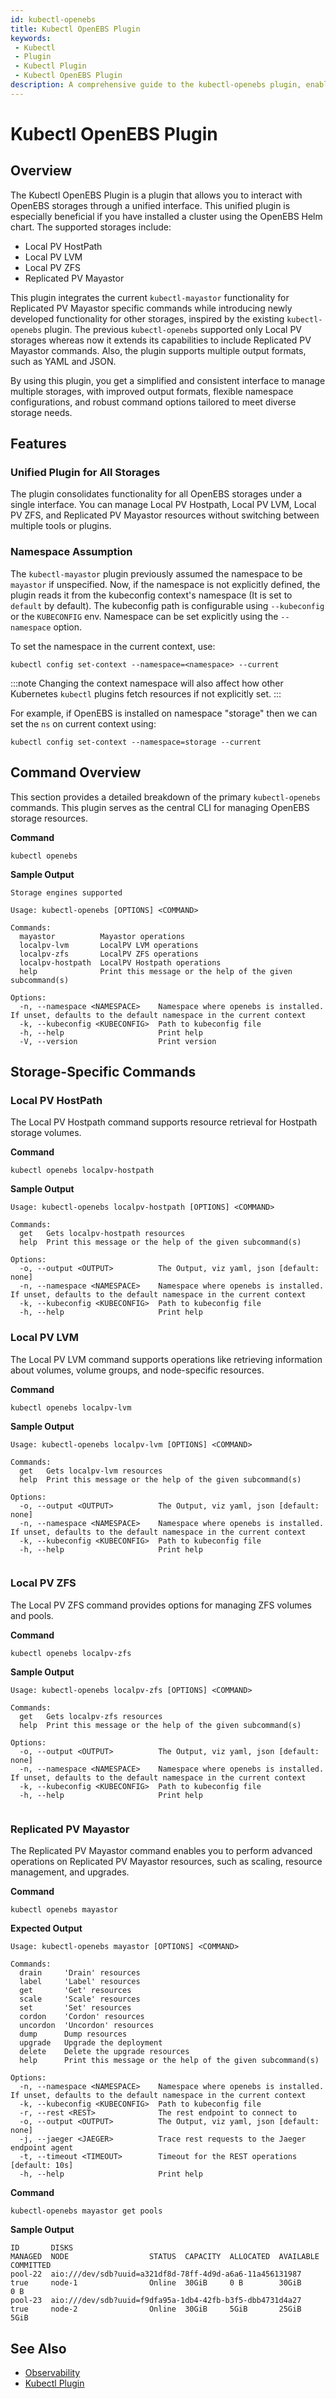 ```yaml
---
id: kubectl-openebs
title: Kubectl OpenEBS Plugin
keywords:
 - Kubectl
 - Plugin
 - Kubectl Plugin
 - Kubectl OpenEBS Plugin
description: A comprehensive guide to the kubectl-openebs plugin, enabling unified management of OpenEBS storages with enhanced features and improved usability.
---
```

# Kubectl OpenEBS Plugin

## Overview

The Kubectl OpenEBS Plugin is a plugin that allows you to interact with OpenEBS storages through a unified interface. This unified plugin is especially beneficial if you have installed a cluster using the OpenEBS Helm chart. The supported storages include:

- Local PV HostPath
- Local PV LVM
- Local PV ZFS
- Replicated PV Mayastor

This plugin integrates the current `kubectl-mayastor` functionality for Replicated PV Mayastor specific commands while introducing newly developed functionality for other storages, inspired by the existing `kubectl-openebs` plugin. The previous `kubectl-openebs` supported only Local PV storages whereas now it extends its capabilities to include Replicated PV Mayastor commands. Also, the plugin supports multiple output formats, such as YAML and JSON.

By using this plugin, you get a simplified and consistent interface to manage multiple storages, with improved output formats, flexible namespace configurations, and robust command options tailored to meet diverse storage needs.

## Features

### Unified Plugin for All Storages

The plugin consolidates functionality for all OpenEBS storages under a single interface. You can manage Local PV Hostpath, Local PV LVM, Local PV ZFS, and Replicated PV Mayastor resources without switching between multiple tools or plugins.

### Namespace Assumption

The `kubectl-mayastor` plugin previously assumed the namespace to be `mayastor` if unspecified. Now, if the namespace is not explicitly defined, the plugin reads it from the kubeconfig context's namespace (It is set to `default` by default). The kubeconfig path is configurable using `--kubeconfig` or the `KUBECONFIG` env. Namespace can be set explicitly using the `--namespace` option.

To set the namespace in the current context, use:

```
kubectl config set-context --namespace=<namespace> --current
```

:::note
Changing the context namespace will also affect how other Kubernetes `kubectl` plugins fetch resources if not explicitly set.
:::

For example, if OpenEBS is installed on namespace "storage" then we can set the `ns` on current context using:

```
kubectl config set-context --namespace=storage --current
```

## Command Overview

This section provides a detailed breakdown of the primary `kubectl-openebs` commands. This plugin serves as the central CLI for managing OpenEBS storage resources.

**Command**

```
kubectl openebs
```

**Sample Output**

```
Storage engines supported  

Usage: kubectl-openebs [OPTIONS] <COMMAND>  

Commands:  
  mayastor          Mayastor operations  
  localpv-lvm       LocalPV LVM operations  
  localpv-zfs       LocalPV ZFS operations  
  localpv-hostpath  LocalPV Hostpath operations  
  help              Print this message or the help of the given subcommand(s)  

Options:
  -n, --namespace <NAMESPACE>    Namespace where openebs is installed. If unset, defaults to the default namespace in the current context
  -k, --kubeconfig <KUBECONFIG>  Path to kubeconfig file
  -h, --help                     Print help
  -V, --version                  Print version 
```

## Storage-Specific Commands

### Local PV HostPath

The Local PV Hostpath command supports resource retrieval for Hostpath storage volumes.

**Command**

```
kubectl openebs localpv-hostpath
```

**Sample Output**

```
Usage: kubectl-openebs localpv-hostpath [OPTIONS] <COMMAND>

Commands:
  get   Gets localpv-hostpath resources
  help  Print this message or the help of the given subcommand(s)

Options:
  -o, --output <OUTPUT>          The Output, viz yaml, json [default: none]
  -n, --namespace <NAMESPACE>    Namespace where openebs is installed. If unset, defaults to the default namespace in the current context
  -k, --kubeconfig <KUBECONFIG>  Path to kubeconfig file
  -h, --help                     Print help 
```

### Local PV LVM

The Local PV LVM command supports operations like retrieving information about volumes, volume groups, and node-specific resources.

**Command**

```
kubectl openebs localpv-lvm
```

**Sample Output**

```
Usage: kubectl-openebs localpv-lvm [OPTIONS] <COMMAND>

Commands:
  get   Gets localpv-lvm resources
  help  Print this message or the help of the given subcommand(s)

Options:
  -o, --output <OUTPUT>          The Output, viz yaml, json [default: none]
  -n, --namespace <NAMESPACE>    Namespace where openebs is installed. If unset, defaults to the default namespace in the current context
  -k, --kubeconfig <KUBECONFIG>  Path to kubeconfig file
  -h, --help                     Print help
   
```

### Local PV ZFS

The Local PV ZFS command provides options for managing ZFS volumes and pools.

**Command**

```
kubectl openebs localpv-zfs
```

**Sample Output**

```
Usage: kubectl-openebs localpv-zfs [OPTIONS] <COMMAND>

Commands:
  get   Gets localpv-zfs resources
  help  Print this message or the help of the given subcommand(s)

Options:
  -o, --output <OUTPUT>          The Output, viz yaml, json [default: none]
  -n, --namespace <NAMESPACE>    Namespace where openebs is installed. If unset, defaults to the default namespace in the current context
  -k, --kubeconfig <KUBECONFIG>  Path to kubeconfig file
  -h, --help                     Print help
   
```

### Replicated PV Mayastor

The Replicated PV Mayastor command enables you to perform advanced operations on Replicated PV Mayastor resources, such as scaling, resource management, and upgrades.

**Command**

```
kubectl openebs mayastor
```

**Expected Output**

```
Usage: kubectl-openebs mayastor [OPTIONS] <COMMAND>  

Commands:  
  drain     'Drain' resources  
  label     'Label' resources  
  get       'Get' resources  
  scale     'Scale' resources  
  set       'Set' resources  
  cordon    'Cordon' resources  
  uncordon  'Uncordon' resources  
  dump      Dump resources  
  upgrade   Upgrade the deployment  
  delete    Delete the upgrade resources  
  help      Print this message or the help of the given subcommand(s)  

Options:
  -n, --namespace <NAMESPACE>    Namespace where openebs is installed. If unset, defaults to the default namespace in the current context
  -k, --kubeconfig <KUBECONFIG>  Path to kubeconfig file
  -r, --rest <REST>              The rest endpoint to connect to
  -o, --output <OUTPUT>          The Output, viz yaml, json [default: none]
  -j, --jaeger <JAEGER>          Trace rest requests to the Jaeger endpoint agent
  -t, --timeout <TIMEOUT>        Timeout for the REST operations [default: 10s]
  -h, --help                     Print help 
```

**Command**

```
kubectl-openebs mayastor get pools
```

**Sample Output**

```
ID       DISKS                                                     MANAGED  NODE                  STATUS  CAPACITY  ALLOCATED  AVAILABLE  COMMITTED  
pool-22  aio:///dev/sdb?uuid=a321df8d-78ff-4d9d-a6a6-11a456131987  true     node-1                Online  30GiB     0 B        30GiB      0 B  
pool-23  aio:///dev/sdb?uuid=f9dfa95a-1db4-42fb-b3f5-dbb4731d4a27  true     node-2                Online  30GiB     5GiB       25GiB      5GiB  
```

## See Also

- [Observability](../user-guides/observability.md)
- [Kubectl Plugin](../user-guides/replicated-storage-user-guide/replicated-pv-mayastor/advanced-operations/kubectl-plugin.md)